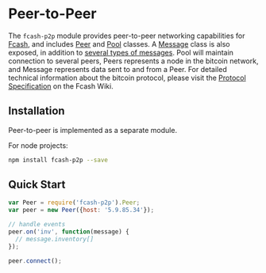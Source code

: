 # Peer-to-Peer
The `fcash-p2p` module provides peer-to-peer networking capabilities for [Fcash](https://github.com/fcash-js/fcash-base), and includes [Peer](peer.md) and [Pool](pool.md) classes. A [Message](messages.md) class is also exposed, in addition to [several types of messages](messages.md). Pool will maintain connection to several peers, Peers represents a node in the bitcoin network, and Message represents data sent to and from a Peer. For detailed technical information about the bitcoin protocol, please visit the [Protocol Specification](https://en.bitcoin.it/wiki/Protocol_specification) on the Fcash Wiki.

## Installation
Peer-to-peer is implemented as a separate module.

For node projects:

```bash
npm install fcash-p2p --save
```

## Quick Start

```javascript
var Peer = require('fcash-p2p').Peer;
var peer = new Peer({host: '5.9.85.34'});

// handle events
peer.on('inv', function(message) {
  // message.inventory[]
});

peer.connect();
```
